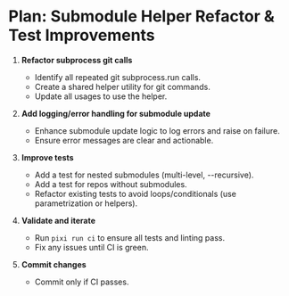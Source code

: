 # Plan: Submodule Helper Refactor & Test Improvements

1. **Refactor subprocess git calls**
   - Identify all repeated git subprocess.run calls.
   - Create a shared helper utility for git commands.
   - Update all usages to use the helper.

2. **Add logging/error handling for submodule update**
   - Enhance submodule update logic to log errors and raise on failure.
   - Ensure error messages are clear and actionable.

3. **Improve tests**
   - Add a test for nested submodules (multi-level, --recursive).
   - Add a test for repos without submodules.
   - Refactor existing tests to avoid loops/conditionals (use parametrization or helpers).

4. **Validate and iterate**
   - Run `pixi run ci` to ensure all tests and linting pass.
   - Fix any issues until CI is green.

5. **Commit changes**
   - Commit only if CI passes.

